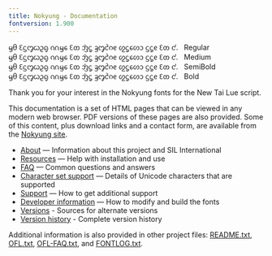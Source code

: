 ```yaml
---
title: Nokyung - Documentation
fontversion: 1.900
---
```


<span class='nokyung-R normal'>ᦙᦲ ᦷᦓᧅᦍᦳᧂ ᦶᦙᧈ ᦷᦎ ᦁᧃ ᦃᧅᦺᦅᧉ ᦖᧃᧈᦠᦱ ᦓᧃᧉ ᦷᦎ ᧚.</span>&nbsp;&nbsp;&nbsp;Regular<br>
<span class='nokyung-M normal'>ᦙᦲ ᦷᦓᧅᦍᦳᧂ ᦶᦙᧈ ᦷᦎ ᦁᧃ ᦃᧅᦺᦅᧉ ᦖᧃᧈᦠᦱ ᦓᧃᧉ ᦷᦎ ᧚.</span>&nbsp;&nbsp;&nbsp;Medium<br>
<span class='nokyung-SB normal'>ᦙᦲ ᦷᦓᧅᦍᦳᧂ ᦶᦙᧈ ᦷᦎ ᦁᧃ ᦃᧅᦺᦅᧉ ᦖᧃᧈᦠᦱ ᦓᧃᧉ ᦷᦎ ᧚.</span>&nbsp;&nbsp;&nbsp;SemiBold<br>
<span class='nokyung-B normal'>ᦙᦲ ᦷᦓᧅᦍᦳᧂ ᦶᦙᧈ ᦷᦎ ᦁᧃ ᦃᧅᦺᦅᧉ ᦖᧃᧈᦠᦱ ᦓᧃᧉ ᦷᦎ ᧚.</span>&nbsp;&nbsp;&nbsp;Bold<br>

Thank you for your interest in the Nokyung fonts for the New Tai Lue script.

This documentation is a set of HTML pages that can be viewed in any modern web browser. PDF versions of these pages are also provided. Some of this content, plus download links and a contact form, are available from the [Nokyung site](https://software.sil.org/nokyung/).

- [About](about.md) — Information about this project and SIL International
- [Resources](resources.md) — Help with installation and use
- [FAQ](faq.md) — Common questions and answers
- [Character set support](charset.md) — Details of Unicode characters that are supported
- [Support](support.md) — How to get additional support
- [Developer information](developer.md) — How to modify and build the fonts
- [Versions](versions.md) - Sources for alternate versions
- [Version history](history.md) - Complete version history

Additional information is also provided in other project files: [README.txt](../README.txt), [OFL.txt](../OFL.txt), [OFL-FAQ.txt](../OFL-FAQ.txt), and [FONTLOG.txt](../FONTLOG.txt).
